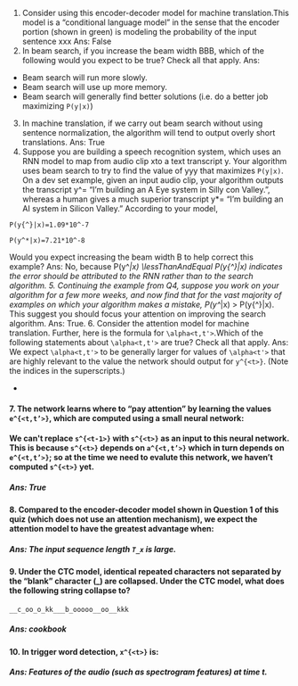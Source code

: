  1. Consider using this encoder-decoder model for machine translation.This model is a “conditional language model” in the sense that the encoder portion (shown in green) is modeling the probability of the input sentence xxx
 Ans: False
 2. In beam search, if you increase the beam width BBB, which of the following would you expect to be true? Check all that apply.
Ans: 
- Beam search will run more slowly.
- Beam search will use up more memory.
- Beam search will generally find better solutions (i.e. do a better job maximizing ```P(y|x)```)
3. In machine translation, if we carry out beam search without using sentence normalization, the algorithm will tend to output overly short translations. 
Ans: True
4. Suppose you are building a speech recognition system, which uses an RNN model to map from audio clip xto a text transcript y. Your algorithm uses beam search to try to find the value of yyy that maximizes ```P(y|x)```.
On a dev set example, given an input audio clip, your algorithm outputs the transcript y^= “I’m building an A Eye system in Silly con Valley.”, whereas a human gives a much superior transcript y*= “I’m building an AI system in Silicon Valley.”
 According to your model,
```
P(y{^}|x)=1.09*10^-7

P(y^*|x)=7.21*10^-8
```
Would you expect increasing the beam width B to help correct this example?
Ans: No, because P(y^*|x) \lessThanAndEqual P(y{^}|x) indicates the error should be attributed to the RNN rather than to the search algorithm.
5. Continuing the example from Q4, suppose you work on your algorithm for a few more weeks, and now find that for the vast majority of examples on which your algorithm makes a mistake, P(y^*|x) > P(y{^}|x). This suggest you should focus your attention on improving the search algorithm.
Ans: True.
 6. Consider the attention model for machine translation.
Further, here is the formula for ```\alpha<t,t'>```.Which of the following statements about ```\alpha<t,t'>``` are true? Check all that apply.
Ans:  We expect ```\alpha<t,t'>``` to be generally larger for values of ```\alpha<t'>``` that are highly relevant to the value the network should output for ```y^{<t>}```. (Note the indices in the superscripts.)
- ```\sum(t', \alpha<t,t'>) = 1 (Note the summation is over t'.)
#### 7. The network learns where to “pay attention” by learning the values ```e^{<t,t’>}```, which are computed using a small neural network:
#### We can't replace ```s^{<t-1>}``` with ```s^{<t>}``` as an input to this neural network. This is because ```s^{<t>}``` depends on ```a^{<t,t’>}``` which in turn depends on ```e^{<t,t’>}```; so at the time we need to evalute this network, we haven’t computed ```s^{<t>}``` yet.
##### Ans: True
#### 8. Compared to the encoder-decoder model shown in Question 1 of this quiz (which does not use an attention mechanism), we expect the attention model to have the greatest advantage when:
##### Ans: The input sequence length ```T_x``` is large. 
#### 9. Under the CTC model, identical repeated characters not separated by the “blank” character (_) are collapsed. Under the CTC model, what does the following string collapse to?
```__c_oo_o_kk___b_ooooo__oo__kkk```
##### Ans: cookbook
#### 10. In trigger word detection, ```x^{<t>}``` is:
##### Ans: Features of the audio (such as spectrogram features) at time t.
